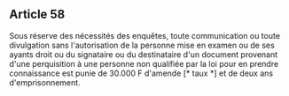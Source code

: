 Article 58
----
Sous réserve des nécessités des enquêtes, toute communication ou toute
divulgation sans l'autorisation de la personne mise en examen ou de ses ayants
droit ou du signataire ou du destinataire d'un document provenant d'une
perquisition à une personne non qualifiée par la loi pour en prendre
connaissance est punie de 30.000 F d'amende [* taux *] et de deux ans
d'emprisonnement.
